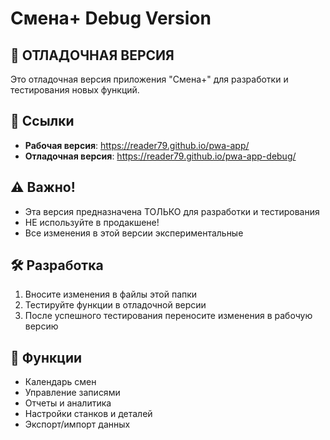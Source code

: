 # Смена+ Debug Version

## 🚨 ОТЛАДОЧНАЯ ВЕРСИЯ

Это отладочная версия приложения "Смена+" для разработки и тестирования новых функций.

## 🔗 Ссылки

- **Рабочая версия**: https://reader79.github.io/pwa-app/
- **Отладочная версия**: https://reader79.github.io/pwa-app-debug/

## ⚠️ Важно!

- Эта версия предназначена ТОЛЬКО для разработки и тестирования
- НЕ используйте в продакшене!
- Все изменения в этой версии экспериментальные

## 🛠️ Разработка

1. Вносите изменения в файлы этой папки
2. Тестируйте функции в отладочной версии
3. После успешного тестирования переносите изменения в рабочую версию

## 📱 Функции

- Календарь смен
- Управление записями
- Отчеты и аналитика
- Настройки станков и деталей
- Экспорт/импорт данных